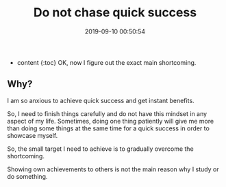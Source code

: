 ﻿---
layout: post
title:  "Do not chase quick success"
date:   2019-09-10 00:50:54
categories: essay 
tags: essay 
---

* content
{:toc}
OK, now I figure out the exact main shortcoming.




## Why?   
I am so anxious to achieve quick success and get instant benefits.

So, I need to finish things carefully and do not have this mindset in any aspect of my life.
Sometimes, doing one thing patiently will give me more than doing some things at the same time for a quick success in order to showcase myself.

So, the small target I need to achieve is to gradually overcome the shortcoming.

Showing own achievements to others is not the main reason why I study or do something.

